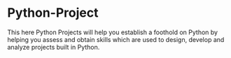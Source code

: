# Python-Project
This here Python Projects will help you establish a foothold on Python by helping you assess and obtain skills which are used to design, develop and analyze projects built in Python. 
